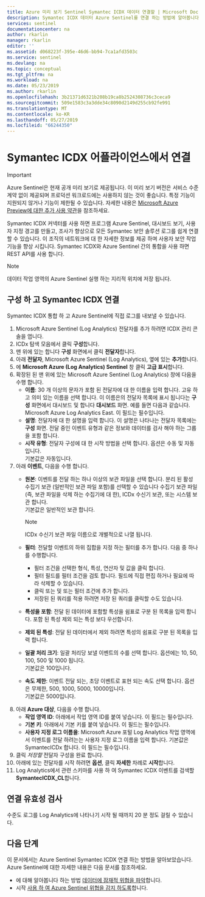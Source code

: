 ```yaml
---
title: Azure 미리 보기 Sentinel Symantec ICDX 데이터 연결할 | Microsoft Docs
description: Symantec ICDX 데이터 Azure Sentinel를 연결 하는 방법에 알아봅니다.
services: sentinel
documentationcenter: na
author: rkarlin
manager: rkarlin
editor: ''
ms.assetid: d068223f-395e-46d6-bb94-7ca1afd3503c
ms.service: sentinel
ms.devlang: na
ms.topic: conceptual
ms.tgt_pltfrm: na
ms.workload: na
ms.date: 05/23/2019
ms.author: rkarlin
ms.openlocfilehash: 3b21371d6321b208b19ca8b2524308736c3ceca9
ms.sourcegitcommit: 509e1583c3a3dde34c8090d2149d255cb92fe991
ms.translationtype: MT
ms.contentlocale: ko-KR
ms.lasthandoff: 05/27/2019
ms.locfileid: "66244350"
---
```

# <a name="connect-your-symantec-icdx-appliance"></a>Symantec ICDX 어플라이언스에서 연결 

> [!IMPORTANT]
> Azure Sentinel은 현재 공개 미리 보기로 제공됩니다.
> 이 미리 보기 버전은 서비스 수준 계약 없이 제공되며 프로덕션 워크로드에는 사용하지 않는 것이 좋습니다. 특정 기능이 지원되지 않거나 기능이 제한될 수 있습니다. 자세한 내용은 [Microsoft Azure Preview에 대한 추가 사용 약관](https://azure.microsoft.com/support/legal/preview-supplemental-terms/)을 참조하세요.

Symantec ICDX 커넥터를 사용 하면 프로그램 Azure Sentinel, 대시보드 보기, 사용자 지정 경고를 만들고, 조사가 향상으로 모든 Symantec 보안 솔루션 로그를 쉽게 연결할 수 있습니다. 이 조직의 네트워크에 대 한 자세한 정보를 제공 하며 사용자 보안 작업 기능을 향상 시킵니다. Symantec ICDX와 Azure Sentinel 간의 통합을 사용 하면 REST API를 사용 합니다.


> [!NOTE]
> 데이터 작업 영역의 Azure Sentinel 실행 하는 지리적 위치에 저장 됩니다.

## <a name="configure-and-connect-symantec-icdx"></a>구성 하 고 Symantec ICDX 연결 

Symantec ICDX 통합 하 고 Azure Sentinel에 직접 로그를 내보낼 수 있습니다.

1. Microsoft Azure Sentinel (Log Analytics) 전달자를 추가 하려면 ICDX 관리 콘솔을 엽니다.
2. ICDx 탐색 모음에서 클릭 **구성**합니다. 
3. 맨 위에 있는 합니다 **구성** 화면에서 클릭 **전달자**합니다.
4. 아래 **전달자**, Microsoft Azure Sentinel (Log Analytics), 옆에 있는 **추가**합니다. 
4. 에 **Microsoft Azure (Log Analytics) Sentinel** 창 클릭 **고급 표시**합니다. 
5. 확장된 된 맨 위에 있는 Microsoft Azure Sentinel (Log Analytics) 창에 다음을 수행 합니다.
    -   **이름**: 30 개 이상의 문자가 포함 된 전달자에 대 한 이름을 입력 합니다. 고유 하 고 의미 있는 이름을 선택 합니다. 이 이름은의 전달자 목록에 표시 됩니다는 **구성** 화면에서 대시보드 및 합니다 **대시보드** 화면. 예를 들면 다음과 같습니다. Microsoft Azure Log Analytics East. 이 필드는 필수입니다.
    -   **설명**: 전달자에 대 한 설명을 입력 합니다. 이 설명은 나타나는 전달자 목록에는 **구성** 화면. 전달 중인 이벤트 유형과 같은 정보와 데이터를 검사 해야 하는 그룹을 포함 합니다.
    -   **시작 유형**: 전달자 구성에 대 한 시작 방법을 선택 합니다. 옵션은 수동 및 자동입니다.<br>기본값은 자동입니다. 
6. 아래 **이벤트**, 다음을 수행 합니다. 
    - **원본**: 이벤트를 전달 하는 하나 이상의 보관 파일을 선택 합니다. 분리 된 활성 수집기 보관 (일반적인 보관 파일 포함)를 선택할 수 있습니다 수집기 보관 파일 (즉, 보관 파일을 삭제 하는 수집기에 대 한), ICDx 수신기 보관, 또는 시스템 보관 합니다. <br>기본값은 일반적인 보관 합니다.
      > [!NOTE]
      > ICDx 수신기 보관 파일 이름으로 개별적으로 나열 됩니다. 
 
    - **필터**: 전달할 이벤트의 하위 집합을 지정 하는 필터를 추가 합니다. 다음 중 하나를 수행합니다.
        - 필터 조건을 선택한 형식, 특성, 연산자 및 값을 클릭 합니다. 
        - 필터 필드를 필터 조건을 검토 합니다. 필드에 직접 편집 하거나 필요에 따라 삭제할 수 있습니다.
        - 클릭 또는 및 또는 필터 조건에 추가 합니다.
        - 저장된 된 쿼리를 적용 하려면 저장 된 쿼리를 클릭할 수도 있습니다.
    - **특성을 포함**: 전달 된 데이터에 포함할 특성을 쉼표로 구분 된 목록을 입력 합니다. 포함 된 특성 제외 되는 특성 보다 우선합니다.
    - **제외 된 특성**: 전달 된 데이터에서 제외 하려면 특성의 쉼표로 구분 된 목록을 입력 합니다.
    - **일괄 처리 크기**: 일괄 처리당 보낼 이벤트의 수를 선택 합니다. 옵션에는 10, 50, 100, 500 및 1000 됩니다.<br>기본값은 100입니다. 
    - **속도 제한**: 이벤트 전달 되는, 초당 이벤트로 표현 되는 속도 선택 합니다. 옵션은 무제한, 500, 1000, 5000, 10000입니다. <br> 기본값은 5000입니다. 
7. 아래 **Azure 대상**, 다음을 수행 합니다. 
    - **작업 영역 ID**: 아래에서 작업 영역 ID를 붙여 넣습니다. 이 필드는 필수입니다.
    - **기본 키**: 아래에서 기본 키를 붙여 넣습니다. 이 필드는 필수입니다.
    - **사용자 지정 로그 이름을**: Microsoft Azure 포털 Log Analytics 작업 영역에서 이벤트를 전달 하려는는 사용자 지정 로그 이름을 입력 합니다. 기본값은 SymantecICDx 합니다. 이 필드는 필수입니다.
8. 클릭 *저장할* 전달자 구성을 완료 합니다. 
9. 아래에 있는 전달자를 시작 하려면 **옵션**, 클릭 **자세한** 차례로 **시작**합니다.
10. Log Analytics에서 관련 스키마를 사용 하 여 Symantec ICDX 이벤트를 검색할 **SymantecICDX_CL**합니다.


## <a name="validate-connectivity"></a>연결 유효성 검사

수준도 로그를 Log Analytics에 나타나기 시작 될 때까지 20 분 정도 걸릴 수 있습니다. 



## <a name="next-steps"></a>다음 단계
이 문서에서는 Azure Sentinel Symantec ICDX 연결 하는 방법을 알아보았습니다. Azure Sentinel에 대한 자세한 내용은 다음 문서를 참조하세요.
- 에 대해 알아봅니다 하는 방법 [데이터에 잠재적 위협을 파악](quickstart-get-visibility.md)합니다.
- 시작 [사용 하 여 Azure Sentinel 위협을 감지 하도록](tutorial-detect-threats.md)합니다.

